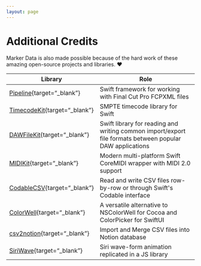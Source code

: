 ```yaml
---
layout: page
---
```

# Additional Credits

Marker Data is also made possible because of the hard work of these amazing open-source projects and libraries. :heart:

| Library | Role |
|---|---|
| [Pipeline](https://github.com/reuelk/pipeline){target=“_blank”} | Swift framework for working with Final Cut Pro FCPXML files |
| [TimecodeKit](https://github.com/orchetect/TimecodeKit){target=“_blank”} | SMPTE timecode library for Swift |
| [DAWFileKit](https://github.com/orchetect/DAWFileKit){target=“_blank”} | Swift library for reading and writing common import/export file formats between popular DAW applications |
| [MIDIKit](https://github.com/orchetect/MIDIKit){target=“_blank”} | Modern multi-platform Swift CoreMIDI wrapper with MIDI 2.0 support |
| [CodableCSV](https://github.com/dehesa/CodableCSV){target=“_blank”} | Read and write CSV files row-by-row or through Swift's Codable interface |
| [ColorWell](https://github.com/jordanbaird/ColorWell){target=“_blank”} | A versatile alternative to NSColorWell for Cocoa and ColorPicker for SwiftUI|
| [csv2notion](https://github.com/vzhd1701/csv2notion){target=“_blank”} | Import and Merge CSV files into Notion database |
| [SiriWave](https://github.com/kopiro/siriwave){target=“_blank”} | Siri wave-form animation replicated in a JS library |